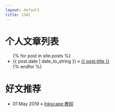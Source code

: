 ```yaml
---
layout: default
title: 13AI
---
```


<div id="home">
  <h1>个人文章列表</h1>
  <ul class="posts">
    {% for post in site.posts %}
      <li><span>{{ post.date | date_to_string }}</span> &raquo; <a href="{{ post.url }}">{{ post.title }}</a></li>
    {% endfor %}
  </ul>

  <h1>好文推荐</h1>
  <ul class="posts">
    <li><span>01 May 2019</span> &raquo; <a href="https://inkscape.org/zh/learn/tutorials/"> Inkscape 教程</a></li> 
  
  </ul>

</div>
